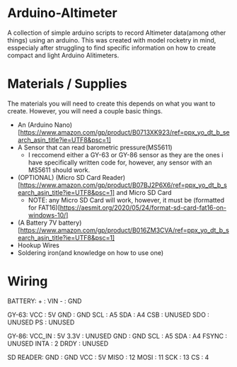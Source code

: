 # Arduino-Altimeter
A collection of simple arduino scripts to record Altimeter data(among other things) using an arduino. This was created with model rocketry in mind, esspecialy after struggling to find specific information on how to create compact and light Arduino Alitimeters.

# Materials / Supplies

The materials you will need to create this depends on what you want to create. However, you will need a couple basic things.

- An (Arduino Nano)[https://www.amazon.com/gp/product/B0713XK923/ref=ppx_yo_dt_b_search_asin_title?ie=UTF8&psc=1]
- A Sensor that can read barometric pressure(MS5611)
    - I reccomend either a GY-63 or GY-86 sensor as they are the ones i have specifically written code for, however, any sensor with an MS5611 should work.
- (OPTIONAL) (Micro SD Card Reader)[https://www.amazon.com/gp/product/B07BJ2P6X6/ref=ppx_yo_dt_b_search_asin_title?ie=UTF8&psc=1] and Micro SD Card
    - NOTE: any Micro SD Card will work, however, it must be (formatted for FAT16)[https://aesmit.org/2020/05/24/format-sd-card-fat16-on-windows-10/]
- (A Battery 7V battery)[https://www.amazon.com/gp/product/B016ZM3CVA/ref=ppx_yo_dt_b_search_asin_title?ie=UTF8&psc=1]
- Hookup Wires
- Soldering iron(and knowledge on how to use one)

# Wiring

BATTERY:
    +       :   VIN
    -       :   GND

GY-63:
    VCC     :	5V
	GND	    :	GND
	SCL 	:	A5
	SDA	    :	A4
	CSB 	:	UNUSED
	SDO	    :	UNUSED
	PS  	:	UNUSED

GY-86:
    VCC_IN  :   5V
    3.3V    :   UNUSED
    GND     :   GND
    SCL     :   A5
    SDA     :   A4
    FSYNC   :   UNUSED
    INTA    :   2
    DRDY    :   UNUSED

SD READER:
    GND     :   GND
    VCC     :   5V
    MISO    :   12
    MOSI    :   11
    SCK     :   13
    CS      :   4